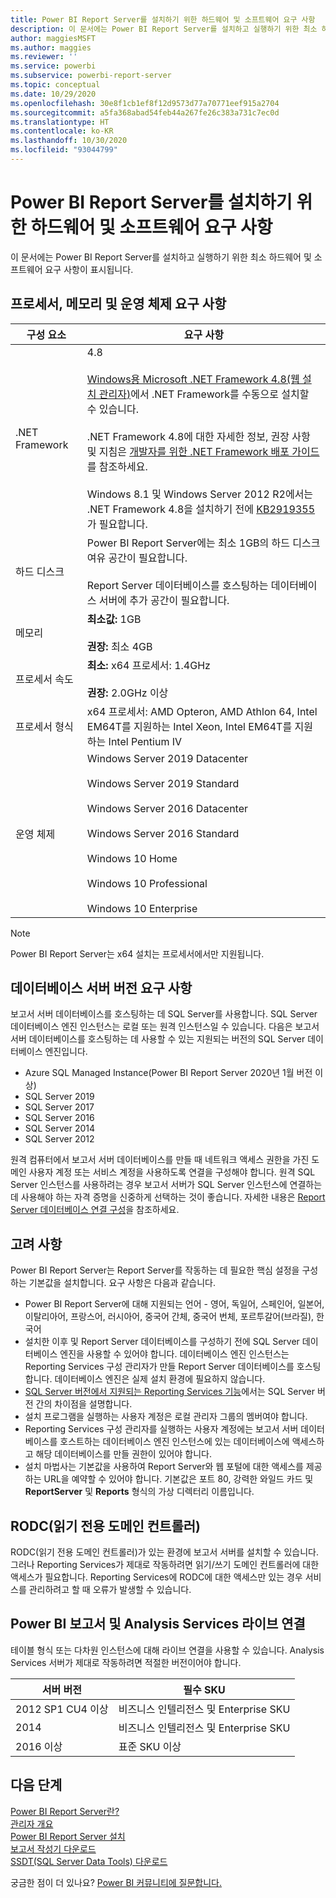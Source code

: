 ```yaml
---
title: Power BI Report Server를 설치하기 위한 하드웨어 및 소프트웨어 요구 사항
description: 이 문서에는 Power BI Report Server를 설치하고 실행하기 위한 최소 하드웨어 및 소프트웨어 요구 사항이 표시됩니다.
author: maggiesMSFT
ms.author: maggies
ms.reviewer: ''
ms.service: powerbi
ms.subservice: powerbi-report-server
ms.topic: conceptual
ms.date: 10/29/2020
ms.openlocfilehash: 30e8f1cb1ef8f12d9573d77a70771eef915a2704
ms.sourcegitcommit: a5fa368abad54feb44a267fe26c383a731c7ec0d
ms.translationtype: HT
ms.contentlocale: ko-KR
ms.lasthandoff: 10/30/2020
ms.locfileid: "93044799"
---
```

# <a name="hardware-and-software-requirements-for-installing-power-bi-report-server"></a>Power BI Report Server를 설치하기 위한 하드웨어 및 소프트웨어 요구 사항

이 문서에는 Power BI Report Server를 설치하고 실행하기 위한 최소 하드웨어 및 소프트웨어 요구 사항이 표시됩니다.

## <a name="processor-memory-and-operating-system-requirements"></a>프로세서, 메모리 및 운영 체제 요구 사항

| 구성 요소 | 요구 사항 |
| --- | --- |
| .NET Framework |4.8<br><br>[Windows용 Microsoft .NET Framework 4.8(웹 설치 관리자)](https://support.microsoft.com/en-us/help/4503548/)에서 .NET Framework를 수동으로 설치할 수 있습니다.<br/><br/> .NET Framework 4.8에 대한 자세한 정보, 권장 사항 및 지침은 [개발자를 위한 .NET Framework 배포 가이드](/dotnet/framework/deployment/deployment-guide-for-developers)를 참조하세요.<br/><br/>Windows 8.1 및 Windows Server 2012 R2에서는 .NET Framework 4.8을 설치하기 전에 [KB2919355](https://support.microsoft.com/kb/2919355)가 필요합니다. |
| 하드 디스크 |Power BI Report Server에는 최소 1GB의 하드 디스크 여유 공간이 필요합니다.<br><br>Report Server 데이터베이스를 호스팅하는 데이터베이스 서버에 추가 공간이 필요합니다. |
| 메모리 |**최소값:** 1GB<br/><br/> **권장:** 최소 4GB |
| 프로세서 속도 |**최소:** x64 프로세서: 1.4GHz<br/><br/> **권장:** 2.0GHz 이상 |
| 프로세서 형식 |x64 프로세서: AMD Opteron, AMD Athlon 64, Intel EM64T를 지원하는 Intel Xeon, Intel EM64T를 지원하는 Intel Pentium IV |
| 운영 체제 |Windows Server 2019 Datacenter<br><br>Windows Server 2019 Standard<br><br>Windows Server 2016 Datacenter<br><br>Windows Server 2016 Standard<br><br>Windows 10 Home<br><br>Windows 10 Professional<br><br>Windows 10 Enterprise<br> |

> [!NOTE]
> Power BI Report Server는 x64 설치는 프로세서에서만 지원됩니다.


## <a name="database-server-version-requirements"></a>데이터베이스 서버 버전 요구 사항

보고서 서버 데이터베이스를 호스팅하는 데 SQL Server를 사용합니다. SQL Server 데이터베이스 엔진 인스턴스는 로컬 또는 원격 인스턴스일 수 있습니다. 다음은 보고서 서버 데이터베이스를 호스팅하는 데 사용할 수 있는 지원되는 버전의 SQL Server 데이터베이스 엔진입니다.

* Azure SQL Managed Instance(Power BI Report Server 2020년 1월 버전 이상)
* SQL Server 2019
* SQL Server 2017
* SQL Server 2016
* SQL Server 2014
* SQL Server 2012

원격 컴퓨터에서 보고서 서버 데이터베이스를 만들 때 네트워크 액세스 권한을 가진 도메인 사용자 계정 또는 서비스 계정을 사용하도록 연결을 구성해야 합니다. 원격 SQL Server 인스턴스를 사용하려는 경우 보고서 서버가 SQL Server 인스턴스에 연결하는 데 사용해야 하는 자격 증명을 신중하게 선택하는 것이 좋습니다. 자세한 내용은 [Report Server 데이터베이스 연결 구성](/sql/reporting-services/install-windows/configure-a-report-server-database-connection-ssrs-configuration-manager)을 참조하세요.

## <a name="considerations"></a>고려 사항

Power BI Report Server는 Report Server를 작동하는 데 필요한 핵심 설정을 구성하는 기본값을 설치합니다. 요구 사항은 다음과 같습니다.

* Power BI Report Server에 대해 지원되는 언어 - 영어, 독일어, 스페인어, 일본어, 이탈리아어, 프랑스어, 러시아어, 중국어 간체, 중국어 번체, 포르투갈어(브라질), 한국어
* 설치한 이후 및 Report Server 데이터베이스를 구성하기 전에 SQL Server 데이터베이스 엔진을 사용할 수 있어야 합니다. 데이터베이스 엔진 인스턴스는 Reporting Services 구성 관리자가 만들 Report Server 데이터베이스를 호스팅합니다. 데이터베이스 엔진은 실제 설치 환경에 필요하지 않습니다.
* [SQL Server 버전에서 지원되는 Reporting Services 기능](/sql/reporting-services/reporting-services-features-supported-by-the-editions-of-sql-server-2016)에서는 SQL Server 버전 간의 차이점을 설명합니다.
* 설치 프로그램을 실행하는 사용자 계정은 로컬 관리자 그룹의 멤버여야 합니다.
* Reporting Services 구성 관리자를 실행하는 사용자 계정에는 보고서 서버 데이터베이스를 호스트하는 데이터베이스 엔진 인스턴스에 있는 데이터베이스에 액세스하고 해당 데이터베이스를 만들 권한이 있어야 합니다.
* 설치 마법사는 기본값을 사용하여 Report Server와 웹 포털에 대한 액세스를 제공하는 URL을 예약할 수 있어야 합니다. 기본값은 포트 80, 강력한 와일드 카드 및 **ReportServer** 및 **Reports** 형식의 가상 디렉터리 이름입니다.

## <a name="read-only-domain-controller-rodc"></a>RODC(읽기 전용 도메인 컨트롤러)

 RODC(읽기 전용 도메인 컨트롤러)가 있는 환경에 보고서 서버를 설치할 수 있습니다. 그러나 Reporting Services가 제대로 작동하려면 읽기/쓰기 도메인 컨트롤러에 대한 액세스가 필요합니다. Reporting Services에 RODC에 대한 액세스만 있는 경우 서비스를 관리하려고 할 때 오류가 발생할 수 있습니다.

## <a name="power-bi-reports-and-analysis-services-live-connections"></a>Power BI 보고서 및 Analysis Services 라이브 연결

테이블 형식 또는 다차원 인스턴스에 대해 라이브 연결을 사용할 수 있습니다. Analysis Services 서버가 제대로 작동하려면 적절한 버전이어야 합니다.

| **서버 버전** | **필수 SKU** |
| --- | --- |
| 2012 SP1 CU4 이상 |비즈니스 인텔리전스 및 Enterprise SKU |
| 2014 |비즈니스 인텔리전스 및 Enterprise SKU |
| 2016 이상 |표준 SKU 이상 |

## <a name="next-steps"></a>다음 단계

[Power BI Report Server란?](get-started.md)  
[관리자 개요](admin-handbook-overview.md)  
[Power BI Report Server 설치](install-report-server.md)  
[보고서 작성기 다운로드](https://www.microsoft.com/download/details.aspx?id=53613)  
[SSDT(SQL Server Data Tools) 다운로드](/sql/ssdt/download-sql-server-data-tools-ssdt)

궁금한 점이 더 있나요? [Power BI 커뮤니티에 질문합니다.](https://community.powerbi.com/)
